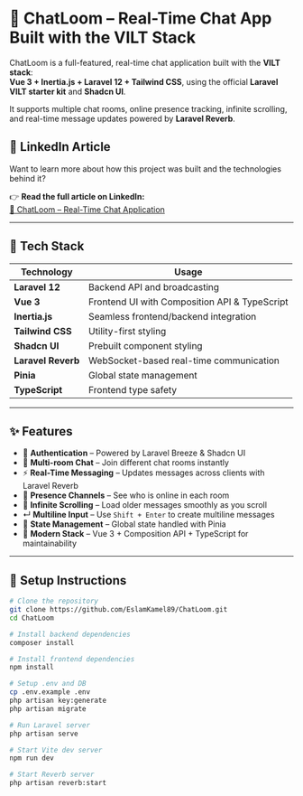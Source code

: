 # 💬 ChatLoom – Real-Time Chat App Built with the VILT Stack

ChatLoom is a full-featured, real-time chat application built with the **VILT stack**:  
**Vue 3 + Inertia.js + Laravel 12 + Tailwind CSS**, using the official **Laravel VILT starter kit** and **Shadcn UI**.

It supports multiple chat rooms, online presence tracking, infinite scrolling, and real-time message updates powered by **Laravel Reverb**.

## 📖 LinkedIn Article

Want to learn more about how this project was built and the technologies behind it?

👉 **Read the full article on LinkedIn:**  
[🔗 ChatLoom – Real-Time Chat Application](https://www.linkedin.com/pulse/chatloom-real-time-chat-application-eslam-kamel-joqye/?trackingId=xN%2BtOa4AQhK9S0qII4saXA%3D%3D)

---

## 🚀 Tech Stack

| Technology | Usage |
|------------|--------|
| **Laravel 12** | Backend API and broadcasting |
| **Vue 3** | Frontend UI with Composition API & TypeScript |
| **Inertia.js** | Seamless frontend/backend integration |
| **Tailwind CSS** | Utility-first styling |
| **Shadcn UI** | Prebuilt component styling |
| **Laravel Reverb** | WebSocket-based real-time communication |
| **Pinia** | Global state management |
| **TypeScript** | Frontend type safety |

---

## ✨ Features

- 🔐 **Authentication** – Powered by Laravel Breeze & Shadcn UI
- 💬 **Multi-room Chat** – Join different chat rooms instantly
- ⚡ **Real-Time Messaging** – Updates messages across clients with Laravel Reverb
- 👥 **Presence Channels** – See who is online in each room
- 📜 **Infinite Scrolling** – Load older messages smoothly as you scroll
- ↵ **Multiline Input** – Use `Shift + Enter` to create multiline messages
- 🧠 **State Management** – Global state handled with Pinia
- 🧱 **Modern Stack** – Vue 3 + Composition API + TypeScript for maintainability

---


## 🔧 Setup Instructions

```bash
# Clone the repository
git clone https://github.com/EslamKamel89/ChatLoom.git
cd ChatLoom

# Install backend dependencies
composer install

# Install frontend dependencies
npm install

# Setup .env and DB
cp .env.example .env
php artisan key:generate
php artisan migrate

# Run Laravel server
php artisan serve

# Start Vite dev server
npm run dev

# Start Reverb server
php artisan reverb:start 


